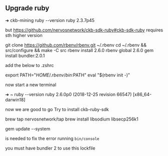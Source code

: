 ## Upgrade ruby

➜  ckb-mining ruby --version
ruby 2.3.7p45


but https://github.com/nervosnetwork/ckb-sdk-ruby#ckb-sdk-ruby requires sth higher version

git clone https://github.com/rbenv/rbenv.git ~/.rbenv
 cd ~/.rbenv && src/configure && make -C src
rbenv install 2.6.0
rbenv global   2.6.0 
gem install bundler:2.0.1

add the below to .zshrc

export PATH="$HOME/.rbenv/bin:$PATH"
eval "$(rbenv init -)"

now start a new terminal 

➜  ~ ruby --version
ruby 2.6.0p0 (2018-12-25 revision 66547) [x86_64-darwin18]

now we are good to go
Try to install ckb-ruby-sdk

brew tap nervosnetwork/tap
brew install libsodium libsecp256k1


gem update --system

is needed to fix the error running  `bin/console` 

you must have bundler 2 to use this lockfile
